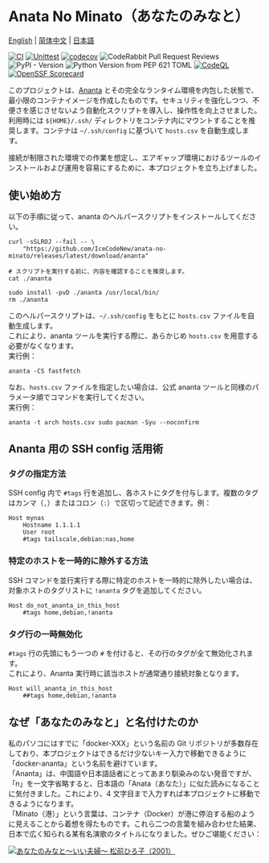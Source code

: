 # Anata No Minato（あなたのみなと）

[English](README.md) | [简体中文](README_zh-Hans.md) | [日本語](README_ja.md)  
  
[![CI](https://github.com/IceCodeNew/anata-no-minato/actions/workflows/ananta.yml/badge.svg)](https://github.com/IceCodeNew/anata-no-minato/actions/workflows/ananta.yml)
[![Unittest](https://github.com/IceCodeNew/anata-no-minato/actions/workflows/unittest.yml/badge.svg)](https://github.com/IceCodeNew/anata-no-minato/actions/workflows/unittest.yml)
[![codecov](https://codecov.io/gh/IceCodeNew/anata-no-minato/graph/badge.svg?token=41TXXKSXUM)](https://codecov.io/gh/IceCodeNew/anata-no-minato)
![CodeRabbit Pull Request Reviews](https://img.shields.io/coderabbit/prs/github/IceCodeNew/anata-no-minato?utm_source=oss&utm_medium=github&utm_campaign=IceCodeNew%2Fanata-no-minato&labelColor=171717&color=FF570A&link=https%3A%2F%2Fcoderabbit.ai&label=CodeRabbit+Reviews)
![PyPI - Version](https://img.shields.io/pypi/v/sshconfig-to-ananta)
![Python Version from PEP 621 TOML](https://img.shields.io/python/required-version-toml?tomlFilePath=https%3A%2F%2Fraw.githubusercontent.com%2FIceCodeNew%2Fanata-no-minato%2Frefs%2Fheads%2Fmaster%2Fpyproject.toml)
[![CodeQL](https://github.com/IceCodeNew/anata-no-minato/actions/workflows/github-code-scanning/codeql/badge.svg)](https://github.com/IceCodeNew/anata-no-minato/actions/workflows/github-code-scanning/codeql)
[![OpenSSF Scorecard](https://api.scorecard.dev/projects/github.com/IceCodeNew/anata-no-minato/badge)](https://scorecard.dev/viewer/?uri=github.com/IceCodeNew/anata-no-minato)
  
このプロジェクトは、[Ananta](https://github.com/cwt/ananta) とその完全なランタイム環境を内包した状態で、最小限のコンテナイメージを作成したものです。セキュリティを強化しつつ、不便さを感じさせないよう自動化スクリプトを導入し、操作性を向上させました。  
利用時には `${HOME}/.ssh/` ディレクトリをコンテナ内にマウントすることを推奨します。コンテナは `~/.ssh/config` に基づいて `hosts.csv` を自動生成します。  
  
接続が制限された環境での作業を想定し、エアギャップ環境におけるツールのインストールおよび運用を容易にするために、本プロジェクトを立ち上げました。  

## 使い始め方

以下の手順に従って、ananta のヘルパースクリプトをインストールしてください。  

```shell
curl -sSLROJ --fail -- \
    "https://github.com/IceCodeNew/anata-no-minato/releases/latest/download/ananta"

# スクリプトを実行する前に、内容を確認することを推奨します。
cat ./ananta

sudo install -pvD ./ananta /usr/local/bin/
rm ./ananta
```

このヘルパースクリプトは、`~/.ssh/config` をもとに `hosts.csv` ファイルを自動生成します。  
これにより、ananta ツールを実行する際に、あらかじめ `hosts.csv` を用意する必要がなくなります。  
実行例：  

```shell
ananta -CS fastfetch
```

なお、`hosts.csv` ファイルを指定したい場合は、公式 ananta ツールと同様のパラメータ順でコマンドを実行してください。  
実行例：  

```shell
ananta -t arch hosts.csv sudo pacman -Syu --noconfirm
```

## Ananta 用の SSH config 活用術

### タグの指定方法

SSH config 内で `#tags` 行を追加し、各ホストにタグを付与します。複数のタグはカンマ（`,`）またはコロン（`:`）で区切って記述できます。例：  

```sshconfig
Host mynas
    Hostname 1.1.1.1
    User root
    #tags tailscale,debian:nas,home
```

### 特定のホストを一時的に除外する方法

SSH コマンドを並行実行する際に特定のホストを一時的に除外したい場合は、対象ホストのタグリストに `!ananta` タグを追加してください。  

```sshconfig
Host do_not_ananta_in_this_host
    #tags home,debian,!ananta
```

### タグ行の一時無効化

`#tags` 行の先頭にもう一つの `#` を付けると、その行のタグが全て無効化されます。  
これにより、Ananta 実行時に該当ホストが通常通り接続対象となります。

```sshconfig
Host will_ananta_in_this_host
    ##tags home,debian,!ananta
```

## なぜ「あなたのみなと」と名付けたのか

私のパソコにはすでに「docker-XXX」という名前の Git リポジトリが多数存在しており、本プロジェクトはできるだけ少ないキー入力で移動できるように「docker-ananta」という名前を避けています。  
「Ananta」は、中国語や日本語話者にとってあまり馴染みのない発音ですが、「n」を一文字省略すると、日本語の「Anata（あなた）」に似た読みになることに気付きました。これにより、4 文字目まで入力すれば本プロジェクトに移動できるようになります。  
「Minato（港）」という言葉は、コンテナ（Docker）が港に停泊する船のように見えることから着想を得たものです。これら二つの言葉を組み合わせた結果、日本で広く知られる某有名演歌のタイトルになりました。ぜひご堪能ください：  
  
[![あなたのみなと～いい夫婦～ 松前ひろ子（2001）](https://i.ytimg.com/vi/sCRvjlTX8Fw/maxresdefault.jpg)](https://youtu.be/sCRvjlTX8Fw)

